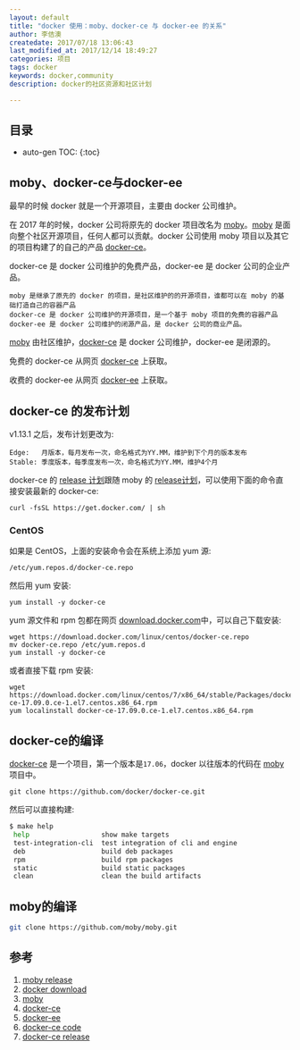 ```yaml
---
layout: default
title: "docker 使用：moby、docker-ce 与 docker-ee 的关系"
author: 李佶澳
createdate: 2017/07/18 13:06:43
last_modified_at: 2017/12/14 18:49:27
categories: 项目
tags: docker
keywords: docker,community
description: docker的社区资源和社区计划

---
```


## 目录
* auto-gen TOC:
{:toc}

## moby、docker-ce与docker-ee

最早的时候 docker 就是一个开源项目，主要由 docker 公司维护。

在 2017 年的时候，docker 公司将原先的 docker 项目改名为 [moby][1]。[moby][1] 是面向整个社区开源项目，任何人都可以贡献。docker 公司使用 moby 项目以及其它的项目构建了的自己的产品 [docker-ce][4]。

docker-ce 是 docker 公司维护的免费产品，docker-ee 是 docker 公司的企业产品。

```
moby 是继承了原先的 docker 的项目，是社区维护的的开源项目，谁都可以在 moby 的基础打造自己的容器产品
docker-ce 是 docker 公司维护的开源项目，是一个基于 moby 项目的免费的容器产品
docker-ee 是 docker 公司维护的闭源产品，是 docker 公司的商业产品。
```

[moby][3] 由社区维护，[docker-ce][6] 是 docker 公司维护，docker-ee 是闭源的。

免费的 docker-ce 从网页 [docker-ce][4] 上获取。

收费的 docker-ee 从网页 [docker-ee][5] 上获取。

## docker-ce 的发布计划

v1.13.1 之后，发布计划更改为:

	Edge:   月版本，每月发布一次，命名格式为YY.MM，维护到下个月的版本发布
	Stable: 季度版本，每季度发布一次，命名格式为YY.MM，维护4个月

docker-ce 的 [release 计划][7]跟随 moby 的 [release计划][1]，可以使用下面的命令直接安装最新的 docker-ce:

	curl -fsSL https://get.docker.com/ | sh

### CentOS

如果是 CentOS，上面的安装命令会在系统上添加 yum 源:

	/etc/yum.repos.d/docker-ce.repo

然后用 yum 安装:

	yum install -y docker-ce

yum 源文件和 rpm 包都在网页 [download.docker.com][2]中，可以自己下载安装:

	wget https://download.docker.com/linux/centos/docker-ce.repo
	mv docker-ce.repo /etc/yum.repos.d
	yum install -y docker-ce

或者直接下载 rpm 安装:

	wget https://download.docker.com/linux/centos/7/x86_64/stable/Packages/docker-ce-17.09.0.ce-1.el7.centos.x86_64.rpm
	yum localinstall docker-ce-17.09.0.ce-1.el7.centos.x86_64.rpm

## docker-ce的编译

[docker-ce][6] 是一个项目，第一个版本是`17.06`，docker 以往版本的代码在 [moby][1] 项目中。

	git clone https://github.com/docker/docker-ce.git

然后可以直接构建:

```sh
$ make help
 help                  show make targets
 test-integration-cli  test integration of cli and engine
 deb                   build deb packages
 rpm                   build rpm packages
 static                build static packages
 clean                 clean the build artifacts
```

## moby的编译

```sh
git clone https://github.com/moby/moby.git
```

## 参考

1. [moby release][1]
2. [docker download][2]
3. [moby][3]
4. [docker-ce][4]
5. [docker-ee][5]
6. [docker-ce code][6]
7. [docker-ce release][7]

[1]: https://github.com/moby/moby/releases  "moby release" 
[2]: https://download.docker.com "docker download"
[3]: https://github.com/moby/moby  "moby" 
[4]: https://github.com/docker/docker-ce "docker-ce"
[5]: https://www.docker.com/enterprise-edition "docker-ee"
[6]: https://github.com/docker/docker-ce "docker-ce code"
[7]: https://github.com/docker/docker-ce/releases "docker-ce release"
